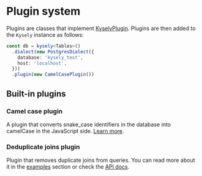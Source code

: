 # Plugin system

Plugins are classes that implement [KyselyPlugin](https://kysely-org.github.io/kysely-apidoc/interfaces/KyselyPlugin.html). Plugins are then added to the `Kysely` instance as follows:

```ts
const db = kysely<Tables>()
  .dialect(new PostgresDialect({
    database: 'kysely_test',
    host: 'localhost',
  }))
  .plugin(new CamelCasePlugin())
```

## Built-in plugins

### Camel case plugin

A plugin that converts snake_case identifiers in the database into camelCase in the JavaScript side. [Learn more](https://kysely-org.github.io/kysely-apidoc/classes/CamelCasePlugin.html).

### Deduplicate joins plugin

Plugin that removes duplicate joins from queries. You can read more about it in the [examples](/docs/recipes/deduplicate-joins) section or check the [API docs](https://kysely-org.github.io/kysely-apidoc/classes/DeduplicateJoinsPlugin.html).
